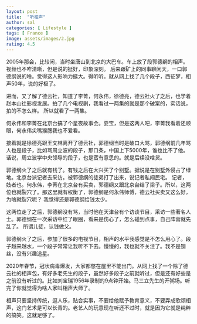 ```yaml
---
layout: post
title:  "听相声"
author: sal
categories: [ Lifestyle ]
tags: [ France ]
image: assets/images/2.jpg
rating: 4.5
---
```


2005年那会，比较闲，当时坐唐山到北京的大巴车。车上放了段郭德纲的相声。视频也不咋清晰，但是说的挺好，印象深刻。 后来跟矿上的同事聊闲天，一口郭德纲说的啥。觉得这人影响力挺大。得听听。就从网上找了几个段子，西征梦，相声50年，说的好极了。

进而，又了解了德云社，知道了李菁，何永伟，徐德亮，德云社火了之后，也学着赵本山往影视发展。拍了几个电视剧，我看过一两集的就是那个破案的，实话说，拍的不怎么样。 所以就看了一两集。

何永伟和李菁在北京台搞了个星夜故事会。耍宝，但是这两人吧，李菁我看着还顺眼，何永伟尖嘴猴腮我也不爱看。

接着就是徐德亮跟王文林离开了德云社，郭德纲当时是破口大骂，郭德纲前几年骂人也是段子，比如骂周立波的段子，那口条，中国上下5000年，谁也比不了他。话说，周立波学中央领导的段子，也是蛮有意思的。就是后续没啥货。

郭德纲火了之后就有钱了。有钱之后在大兴买了个别墅。据说是在别墅外侵占了绿地。北京台派记者去采访。被郭德纲的徒弟打了出来，说记者私闯民宅。 记者，妓者也。何永伟，李菁在北京台有买卖，郭德纲又跟北京台结了梁子。所以，这两位也就裂穴了。那这里就有权衡了，郭德纲是何永伟师傅，德云社买卖又这么好，为啥就裂穴呢？ 我觉得还是郭德纲给钱太少。

这两位走了之后，郭德纲没有骂，当时他在天津台有个访谈节目，采访一些著名人士。郭德纲在一次采访中红了眼圈，看来是伤心了，怎么碰到点事，自己阵营就先乱了。 所谓儿徒，认钱做父。

郭德纲火了之后，参加了很多的电视节目，相声的水平我感觉是不怎么用心了。段子越来越水，一个段子常常让我听不下去。慢慢的，我也就不关注了。我不是钢丝，没有兴趣追星。

2020年春节，冠状病毒爆发，大家都憋在屋里不能出门。从网上找了一个除了德云社的相声包，有好多老先生的段子，虽然好多段子之前就听过，但是还有好些是之前没有听过的。比如刘宝瑞1956年录制的9点钟开始。马三立先生的开粥场。听完了你就觉得为啥人家叫相声大师了。

相声只要坚持传统，逗人乐，贴合实事，不要给他赋予教育意义，不要弄成歌颂相声，这门艺术是可以长青的。老艺人的玩意现在听还不过时，就是因为它就是纯粹的搞笑。这就足够了。
